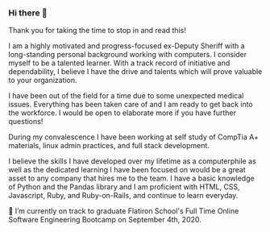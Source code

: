 ### Hi there 👋
Thank you for taking the time to stop in and read this! 

I am a highly motivated and progress-focused ex-Deputy Sheriff with a long-standing personal background working with computers. I consider myself to be a talented learner. With a track record of initiative and dependability, I believe I have the drive and talents which will prove valuable to your organization. 

I have been out of the field for a time due to some unexpected medical issues. Everything has been taken care of and I am ready to get back into the workforce. I would be open to elaborate more if you have further questions! 

During my convalescence I have been working at self study of CompTia A+ materials, linux admin practices, and full stack development. 

I believe the skills I have developed over my lifetime as a computerphile as well as the dedicated learning I have been focused on would be a great asset to any company that hires me to the team. I have a basic knowledge of Python and the Pandas library and I am proficient with HTML, CSS, Javascript, Ruby, and Ruby-on-Rails, and continue to learn everyday. 

🌱 I’m currently on track to graduate Flatiron School's Full Time Online Software Engineering Bootcamp on September 4th, 2020.


<!--
**JaesonWatts/JaesonWatts** is a ✨ _special_ ✨ repository because its `README.md` (this file) appears on your GitHub profile.

Here are some ideas to get you started:

- 🔭 I’m currently working on ...
- 🌱 I’m currently learning ...
- 👯 I’m looking to collaborate on ...
- 🤔 I’m looking for help with ...
- 💬 Ask me about ...
- 📫 How to reach me: ...
- 😄 Pronouns: ...
- ⚡ Fun fact: ...
-->
